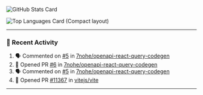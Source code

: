 ![GitHub Stats Card](https://github-readme-stats.vercel.app/api?username=7nohe&count_private=true&theme=react)

![Top Languages Card (Compact layout)](https://github-readme-stats.vercel.app/api/top-langs/?username=7nohe&layout=compact&theme=react)

---

### :koala: Recent Activity

<!--START_SECTION:activity-->
1. 🗣 Commented on [#5](https://github.com/7nohe/openapi-react-query-codegen/issues/5) in [7nohe/openapi-react-query-codegen](https://github.com/7nohe/openapi-react-query-codegen)
2. 💪 Opened PR [#6](https://github.com/7nohe/openapi-react-query-codegen/pull/6) in [7nohe/openapi-react-query-codegen](https://github.com/7nohe/openapi-react-query-codegen)
3. 🗣 Commented on [#5](https://github.com/7nohe/openapi-react-query-codegen/issues/5) in [7nohe/openapi-react-query-codegen](https://github.com/7nohe/openapi-react-query-codegen)
4. 💪 Opened PR [#11367](https://github.com/vitejs/vite/pull/11367) in [vitejs/vite](https://github.com/vitejs/vite)
<!--END_SECTION:activity-->

---
